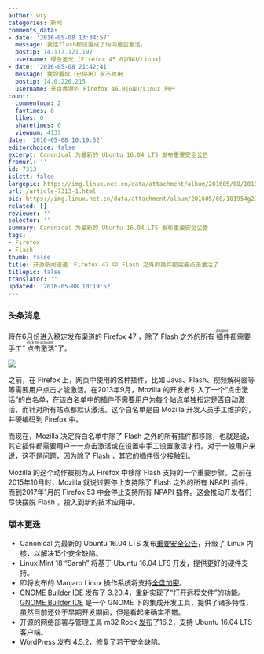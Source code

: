 ```yaml
---
author: wxy
categories: 新闻
comments_data:
- date: '2016-05-08 13:34:57'
  message: 我连flash都设置成了询问是否激活。
  postip: 14.117.121.197
  username: 绿色圣光 [Firefox 45.0|GNU/Linux]
- date: '2016-05-08 21:42:41'
  message: 我設置成（已停用）永不啟用
  postip: 14.0.226.215
  username: 来自香港的 Firefox 46.0|GNU/Linux 用户
count:
  commentnum: 2
  favtimes: 0
  likes: 0
  sharetimes: 0
  viewnum: 4137
date: '2016-05-08 10:19:52'
editorchoice: false
excerpt: Canonical 为最新的 Ubuntu 16.04 LTS 发布重要安全公告
fromurl: ''
id: 7313
islctt: false
largepic: https://img.linux.net.cn/data/attachment/album/201605/08/101954g23bves2fz5z2z4q.jpg
url: /article-7313-1.html
pic: https://img.linux.net.cn/data/attachment/album/201605/08/101954g23bves2fz5z2z4q.jpg.thumb.jpg
related: []
reviewer: ''
selector: ''
summary: Canonical 为最新的 Ubuntu 16.04 LTS 发布重要安全公告
tags:
- Firefox
- Flash
thumb: false
title: 开源新闻速递：Firefox 47 中 Flash 之外的插件都需要点击激活了
titlepic: false
translator: ''
updated: '2016-05-08 10:19:52'
---
```


### 头条消息


将在6月份进入稳定发布渠道的 Firefox 47 ，除了 Flash 之外的所有<ruby> 插件 <rp>  （ </rp> <rt>  plugins </rt> <rp>  ） </rp></ruby>都需要手工“<ruby> 点击激活 <rp>  （ </rp> <rt>  click-to-activate </rt> <rp>  ） </rp></ruby>”了。


![](/data/attachment/album/201605/08/101954g23bves2fz5z2z4q.jpg)


之前，在 Firefox 上，网页中使用的各种插件，比如 Java、Flash、视频解码器等等需要用户点击才能激活。在2013年9月，Mozilla 的开发者引入了一个“点击激活”的白名单，在该白名单中的插件不需要用户为每个站点单独指定是否自动激活，而针对所有站点都默认激活。这个白名单是由 Mozilla 开发人员手工维护的，并硬编码到 Firefox 中。


而现在，Mozilla 决定将白名单中除了 Flash 之外的所有插件都移除，也就是说，其它插件都需要用户一一点击激活或在设置中手工设置激活才行。对于一般用户来说，这不是问题，因为除了 Flash ，其它的插件很少接触到。


Mozilla 的这个动作被视为从 Firefox 中移除 Flash 支持的一个重要步骤。之前在2015年10月时，Mozilla 就说过要停止支持除了 Flash 之外的所有 NPAPI 插件，而到2017年1月的 Firefox 53 中会停止支持所有 NPAPI 插件。这会推动开发者们尽快摆脱 Flash ，投入到新的技术应用中。


### 版本更迭


* Canonical 为最新的 Ubuntu 16.04 LTS 发布[重要安全公告](http://www.ubuntu.com/usn/usn-2965-1/)，升级了 Linux 内核，以解决15个安全缺陷。
* Linux Mint 18 “Sarah” 将基于 Ubuntu 16.04 LTS 开发，提供更好的硬件支持。
* 即将发布的 Manjaro Linux 操作系统将支持[全盘加密](http://manjaro.github.io/Calamares-LUKS/)。
* [GNOME Builder IDE](https://wiki.gnome.org/Apps/Builder) 发布了 3.20.4，重新实现了“打开远程文件”的功能。[GNOME Builder IDE](https://wiki.gnome.org/Apps/Builder) 是一个 GNOME 下的集成开发工具，提供了诸多特性，虽然目前还处于早期开发期间，但是看起来确实不错。
* 开源的网络部署与管理工具 m32 Rock [发布](http://m23.sourceforge.net/PostNuke-0.750/html/index.php?id=1000000473)了16.2，支持 Ubuntu 16.04 LTS 客户端。
* WordPress 发布 4.5.2，修复了若干安全缺陷。